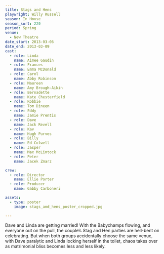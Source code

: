 ```yaml
---
title: Stags and Hens
playwright: Willy Russell
season: In House
season_sort: 220
period: Spring
venue:
  - New Theatre
date_start: 2013-03-06
date_end: 2013-03-09
cast:
  - role: Linda
    name: Aimee Gaudin
  - role: Frances
    name: Emma McDonald
  - role: Carol
    name: Abby Robinson
  - role: Maureen
    name: Amy Brough-Aikin
  - role: Bernadette
    name: Kate Chesterfield
  - role: Robbie
    name: Tom Dineen
  - role: Eddy
    name: Jamie Prentis
  - role: Dave
    name: Jack Revell
  - role: Kav
    name: Hugh Purves
  - role: Billy
    name: Ed Colwell
  - role: Jasper
    name: Max McLintock
  - role: Peter
    name: Jacek Zmarz

crew:
  - role: Director
    name: Ellie Porter
  - role: Producer
    name: Gabby Carboneri

assets:
  - type: poster
    image: stags_and_hens_poster_cropped.jpg

---
```


Dave and Linda are getting married! With the Babychamps flowing, and everyone out on the pull, the couple’s Stag and Hen parties are hell-bent on celebrating. But when both groups accidentally choose the same venue, with Dave paralytic and Linda locking herself in the toilet, chaos takes over as matrimonial bliss becomes less and less likely.
